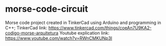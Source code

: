 # morse-code-circuit
Morse code project created in TinkerCad using Arduino and programming in C++;
TinkerCad link: https://www.tinkercad.com/things/coeAn7U9KA2-codigo-morse-arquitetura
Youtube explication link: https://www.youtube.com/watch?v=RWnCMKUNp3I
